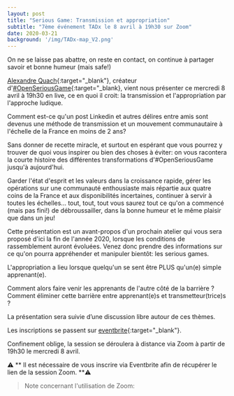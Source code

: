 ```yaml
---
layout: post
title: "Serious Game: Transmission et appropriation"
subtitle: "7ème événement TADx le 8 avril à 19h30 sur Zoom"
date: 2020-03-21
background: '/img/TADx-map_V2.png'
---
```

On ne se laisse pas abattre, on reste en contact, on continue à partager savoir et bonne humeur (mais safe!) 

[Alexandre Quach](https://twitter.com/alexandrequach){:target="_blank"}, créateur d'[#OpenSeriousGame](https://openseriousgames.org/){:target="_blank}, vient nous présenter ce mercredi 8 avril à 19h30 en live, ce en quoi il croit: la transmission et l'appropriation par l'approche ludique.

Comment est-ce qu'un post Linkedin et autres délires entre amis sont devenus une méthode de transmission et un mouvement communautaire à l'échelle de la France en moins de 2 ans?

Sans donner de recette miracle, et surtout en espérant que vous pourrez y trouver de quoi vous inspirer ou bien des choses à éviter: on vous racontera la courte histoire des différentes transformations d'#OpenSeriousGame jusqu'à aujourd'hui.

Garder l'état d'esprit et les valeurs dans la croissance rapide, gérer les opérations sur une communauté enthousiaste mais répartie aux quatre coins de la France et aux disponibilités incertaines, continuer à servir à toutes les échelles... tout, tout, tout vous saurez tout ce qu'on a commencé (mais pas fini!) de débroussailler, dans la bonne humeur et le même plaisir que dans un jeu!


Cette présentation est un avant-propos d'un prochain atelier qui vous sera proposé d'ici la fin de l'année 2020, lorsque les conditions de rassemblement auront évoluées. Venez donc prendre des informations sur ce qu'on pourra appréhender et manipuler bientôt: les serious games.


L'appropriation a lieu lorsque quelqu'un se sent être PLUS qu'un(e) simple apprenant(e).

Comment alors faire venir les apprenants de l'autre côté de la barrière ? Comment éliminer cette barrière entre apprenant(e)s et transmetteur(trice)s ?





La présentation sera suivie d’une discussion libre autour de ces thèmes.

Les inscriptions se passent sur [eventbrite](https://www.eventbrite.fr/e/billets-openserious-game-dun-petit-atelier-a-la-transmission-nationale-100677173135){:target="_blank"}.

Confinement oblige, la session se déroulera à distance via Zoom à partir de 19h30 le mercredi 8 avril.

⚠️ ** Il est nécessaire de vous inscrire via Eventbrite afin de récupérer le lien de la session Zoom. **⚠️ 

>Note concernant l'utilisation de Zoom:
